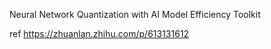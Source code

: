 Neural Network Quantization with AI Model Efficiency Toolkit    









ref https://zhuanlan.zhihu.com/p/613131612
